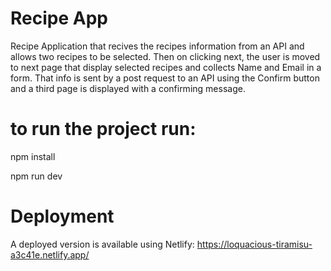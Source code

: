 # Recipe App
Recipe Application that recives the recipes information from an API and allows two recipes to be selected. Then on clicking next, the user is moved to next page that display selected recipes and collects Name and Email in a form. That info is sent by a post request to an API using the Confirm button and a third page is displayed with a confirming message.

# to run the project run:

npm install

npm run dev

# Deployment

A deployed version is available using Netlify: https://loquacious-tiramisu-a3c41e.netlify.app/
